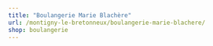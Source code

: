 ```yaml
---
title: "Boulangerie Marie Blachère"
url: /montigny-le-bretonneux/boulangerie-marie-blachere/
shop: boulangerie
---
```

